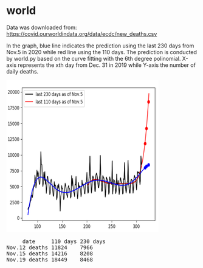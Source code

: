 # world

Data was downloaded from: https://covid.ourworldindata.org/data/ecdc/new_deaths.csv

In the graph, blue line indicates the prediction using the last 230 days from Nov.5 in 2020 while red line using the 110 days.
The prediction is conducted by world.py based on the curve fitting with the 6th degree polinomial. X-axis represents the xth day from Dec. 31 in 2019 while Y-axis the number of daily deaths.

<img src='world.png' height=400 width=400>

<pre>
     date     110 days 230 days
Nov.12 deaths 11824    7966
Nov.15 deaths 14216    8208
Nov.19 deaths 18449    8468
</pre>
